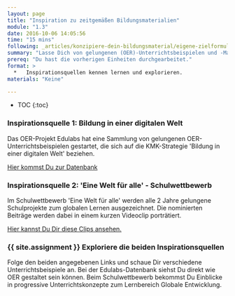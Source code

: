 ```yaml
---
layout: page
title: "Inspiration zu zeitgemäßen Bildungsmaterialien"
module: "1.3"
date: 2016-10-06 14:05:56
time: "15 mins"
following: _articles/konzipiere-dein-bildungsmaterial/eigene-zielformulierung.md
summary: "Lasse Dich von gelungenen (OER)-Unterrichtsbeispielen und -Materialien inspirieren."
prereq: "Du hast die vorherigen Einheiten durchgearbeitet."
format: >
  *   Inspirationsquellen kennen lernen und explorieren.
materials: "Keine"

---
```


* TOC
{:toc}


### Inspirationsquelle 1: Bildung in einer digitalen Welt

Das OER-Projekt Edulabs hat eine Sammlung von gelungenen OER-Unterrichtsbeispielen gestartet, die sich auf die KMK-Strategie 'Bildung in einer digitalen Welt' beziehen.

[Hier kommst Du zur Datenbank](https://edulabs.de/oer/)

### Inspirationsquelle 2: 'Eine Welt für alle' - Schulwettbewerb

Im Schulwettbewerb 'Eine Welt für alle' werden alle 2 Jahre gelungene Schulprojekte zum globalen Lernen ausgezeichnet. Die nominierten Beiträge werden dabei in einem kurzen Videoclip porträtiert. 

[Hier kannst Du Dir diese Clips ansehen.](https://www.eineweltfueralle.de/rueckblick/rueckblick.html)

### {{ site.assignment }} Exploriere die beiden Inspirationsquellen

Folge den beiden angegebenen Links und schaue Dir verschiedene Unterrichtsbeispiele an. Bei der Edulabs-Datenbank siehst Du direkt wie OER gestaltet sein können. Beim Schulwettbewerb bekommst Du Einblicke in progressive Unterrichtskonzepte zum Lernbereich Globale Entwicklung.
